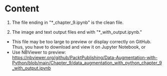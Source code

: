 
# Content

1. The file ending in "*_chapter_9.ipynb" is the clean file. 

2. The image and text output files end with "*_with_output.ipynb."
  - This file may be too large to preview or display correctly on GitHub. Thus, you have to download and view it on Jupyter Notebook, or
  - Use NBViewer to preview: https://nbviewer.org/github/PacktPublishing/Data-Augmentation-with-Python/blob/main/Chapter_9/data_augmentation_with_python_chapter_9_with_output.ipynb
